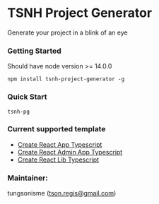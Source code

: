 # TSNH Project Generator

Generate your project in a blink of an eye

### Getting Started
Should have node version >= 14.0.0

`npm install tsnh-project-generator -g`

### Quick Start
`tsnh-pg`

### Current supported template
- [Create React App Typescript](https://github.com/tungsonisme/tsnh-project-generator/tree/main/src/templates/cra-ts)
- [Create React Admin App Typescript](https://github.com/tungsonisme/tsnh-project-generator/tree/main/src/templates/cra-ts-admin)
- [Create React Lib Typescript](https://github.com/tungsonisme/tsnh-project-generator/tree/main/src/templates/cra-ts-lib)

### Maintainer: 
tungsonisme (tson.regis@gmail.com)
